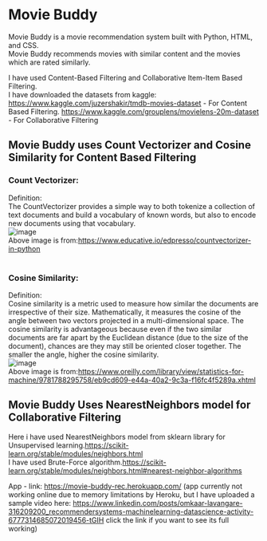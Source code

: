 # Movie Buddy
Movie Buddy is a movie recommendation system built with Python, HTML, and CSS.<br>
Movie Buddy recommends movies with similar content and the movies which are rated similarly.<br>

I have used Content-Based Filtering and Collaborative Item-Item Based Filtering.<br>
I have downloaded the datasets from kaggle:<br>
https://www.kaggle.com/juzershakir/tmdb-movies-dataset - For Content Based Filtering.
https://www.kaggle.com/grouplens/movielens-20m-dataset - For Collaborative Filtering<br>

## Movie Buddy uses Count Vectorizer and Cosine Similarity for Content Based Filtering<br>
### Count Vectorizer:<br>
Definition:<br>
The CountVectorizer provides a simple way to both tokenize a collection of text documents and build a vocabulary of known words, but also to encode new documents using that vocabulary.<br>
![image](https://user-images.githubusercontent.com/79354858/110692319-44c65880-820c-11eb-99be-8a584ce7bc81.png)<br>
Above image is from:https://www.educative.io/edpresso/countvectorizer-in-python<br><br>
### Cosine Similarity:<br>
Definition:<br>
Cosine similarity is a metric used to measure how similar the documents are irrespective of their size. Mathematically, it measures the cosine of the angle between two vectors projected in a multi-dimensional space. The cosine similarity is advantageous because even if the two similar documents are far apart by the Euclidean distance (due to the size of the document), chances are they may still be oriented closer together. The smaller the angle, higher the cosine similarity.<br>
![image](https://user-images.githubusercontent.com/79354858/110693184-2a40af00-820d-11eb-962e-747353c14758.png)<br>
Above image is from:https://www.oreilly.com/library/view/statistics-for-machine/9781788295758/eb9cd609-e44a-40a2-9c3a-f16fc4f5289a.xhtml<br>

## Movie Buddy Uses NearestNeighbors model for Collaborative Filtering<br>
Here i have used NearestNeighbors model from sklearn library for Unsupervised learning.https://scikit-learn.org/stable/modules/neighbors.html<br>
I have used Brute-Force algorithm.https://scikit-learn.org/stable/modules/neighbors.html#nearest-neighbor-algorithms<br>

App - link: https://movie-buddy-rec.herokuapp.com/ (app currently not working online due to memory limitations by Heroku, but I have uploaded a sample video here: https://www.linkedin.com/posts/omkaar-lavangare-316209200_recommendersystems-machinelearning-datascience-activity-6777314685072019456-tGIH click the link if you want to see its full working)
